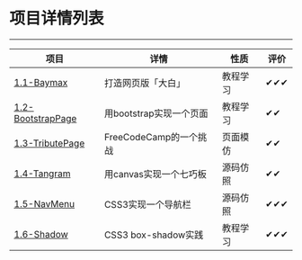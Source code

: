 # 项目详情列表
---
|项目|详情|性质|评价|
|---|----|---|---|
|[1.1-Baymax](https://github.com/ckinmind/WebHub/tree/master/Project/1.1-Baymax) |打造网页版「大白」 | 教程学习 |✔✔✔ |
|[1.2-BootstrapPage](https://github.com/ckinmind/WebHub/tree/master/Project/1.2-BootstrapPage) |用bootstrap实现一个页面 |教程学习|  ✔✔ |
|[1.3-TributePage](https://github.com/ckinmind/WebHub/tree/master/Project/1.3-TributePage)|FreeCodeCamp的一个挑战|页面模仿|✔✔|
|[1.4-Tangram](https://github.com/ckinmind/WebHub/tree/master/Project/1.4-Tangram)|用canvas实现一个七巧板|源码仿照|✔✔|
|[1.5-NavMenu](https://github.com/ckinmind/WebHub/tree/master/Project/1.5-NavMenu)|CSS3实现一个导航栏|源码仿照|✔✔✔|
|[1.6-Shadow](https://github.com/ckinmind/WebHub/tree/master/Project/1.6-shadow)|CSS3 box-shadow实践|教程学习|✔✔✔|
